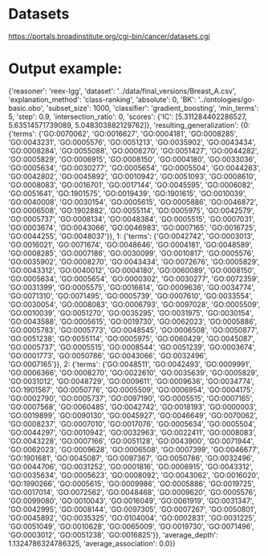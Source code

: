 # Datasets

https://portals.broadinstitute.org/cgi-bin/cancer/datasets.cgi


# Output example:

{'reasoner': 'reex-lgg', 'dataset': '../data/final_versions/Breast_A.csv', 'explanation_method': 'class-ranking', 'absolute': 0, 'BK': '../ontologies/go-basic.obo', 'subset_size': 1000, 'classifier': 'gradient_boosting', 'min_terms': 5, 'step': 0.9, 'intersection_ratio': 0, 'scores': {'IC': [5.311284402286527, 5.63514571739089, 5.048303882129762]}, 'resulting_generalization': {0: {'terms': {'GO:0070062', 'GO:0016627', 'GO:0004181', 'GO:0008285', 'GO:0043231', 'GO:0005576', 'GO:0051213', 'GO:0035902', 'GO:0043434', 'GO:0008284', 'GO:0055088', 'GO:0008270', 'GO:0051427', 'GO:0044282', 'GO:0005829', 'GO:0006915', 'GO:0008150', 'GO:0004180', 'GO:0033036', 'GO:0005634', 'GO:0030277', 'GO:0005654', 'GO:0005504', 'GO:0044283', 'GO:0042802', 'GO:0045892', 'GO:0010942', 'GO:0051093', 'GO:0008610', 'GO:0008083', 'GO:0016701', 'GO:0017144', 'GO:0045595', 'GO:0006082', 'GO:0051641', 'GO:1901575', 'GO:0019439', 'GO:1901615', 'GO:0010039', 'GO:0040008', 'GO:0030154', 'GO:0005615', 'GO:0005886', 'GO:0046872', 'GO:0006508', 'GO:1902882', 'GO:0055114', 'GO:0005975', 'GO:0042579', 'GO:0005737', 'GO:0008134', 'GO:0048384', 'GO:0005515', 'GO:0007031', 'GO:0003674', 'GO:0043066', 'GO:0046983', 'GO:0007165', 'GO:0016725', 'GO:0044255', 'GO:0048037'}}, 1: {'terms': {'GO:0042742', 'GO:0003013', 'GO:0016021', 'GO:0071674', 'GO:0048646', 'GO:0004181', 'GO:0048589', 'GO:0008285', 'GO:0007186', 'GO:0030099', 'GO:0010817', 'GO:0005576', 'GO:0035902', 'GO:0008270', 'GO:0043434', 'GO:0072676', 'GO:0005829', 'GO:0043312', 'GO:0040012', 'GO:0004180', 'GO:0060089', 'GO:0008150', 'GO:0005634', 'GO:0005654', 'GO:0000302', 'GO:0030277', 'GO:0072359', 'GO:0031399', 'GO:0005575', 'GO:0016614', 'GO:0009636', 'GO:0034774', 'GO:0071310', 'GO:0071495', 'GO:0005739', 'GO:0007610', 'GO:0033554', 'GO:0030054', 'GO:0008083', 'GO:0006793', 'GO:0097028', 'GO:0005509', 'GO:0010039', 'GO:0051270', 'GO:0035295', 'GO:0031975', 'GO:0030154', 'GO:0043588', 'GO:0005615', 'GO:0019730', 'GO:0062023', 'GO:0005886', 'GO:0005783', 'GO:0005773', 'GO:0048545', 'GO:0006508', 'GO:0050877', 'GO:0051238', 'GO:0055114', 'GO:0005975', 'GO:0060429', 'GO:0045087', 'GO:0005737', 'GO:0005515', 'GO:0008544', 'GO:0051239', 'GO:0003674', 'GO:0001773', 'GO:0050786', 'GO:0043066', 'GO:0032496', 'GO:0007165'}}, 2: {'terms': {'GO:0048511', 'GO:0042493', 'GO:0009991', 'GO:0006366', 'GO:0008270', 'GO:0022610', 'GO:0035639', 'GO:0005829', 'GO:0031012', 'GO:0048729', 'GO:0009611', 'GO:0009636', 'GO:0034774', 'GO:1901567', 'GO:0050776', 'GO:0005509', 'GO:0006954', 'GO:0004175', 'GO:0002790', 'GO:0005737', 'GO:0097190', 'GO:0005515', 'GO:0007165', 'GO:0007568', 'GO:0060485', 'GO:0042742', 'GO:0018193', 'GO:0000003', 'GO:0019899', 'GO:0090130', 'GO:0045927', 'GO:0046649', 'GO:0070062', 'GO:0008237', 'GO:0007010', 'GO:0017076', 'GO:0005634', 'GO:0005504', 'GO:0044297', 'GO:0010942', 'GO:0032963', 'GO:0022411', 'GO:0008083', 'GO:0043228', 'GO:0007166', 'GO:0051128', 'GO:0043900', 'GO:0071944', 'GO:0062023', 'GO:0009628', 'GO:0006508', 'GO:0007399', 'GO:0046677', 'GO:1901681', 'GO:0045087', 'GO:0097367', 'GO:0050786', 'GO:0032496', 'GO:0044706', 'GO:0031252', 'GO:0001816', 'GO:0006915', 'GO:0043312', 'GO:0035634', 'GO:0005623', 'GO:0008092', 'GO:0043062', 'GO:0016020', 'GO:1990266', 'GO:0005615', 'GO:0009986', 'GO:0005886', 'GO:0019725', 'GO:0017014', 'GO:0072562', 'GO:0048468', 'GO:0009620', 'GO:0005576', 'GO:0099080', 'GO:0010043', 'GO:0016049', 'GO:0061919', 'GO:0031347', 'GO:0042995', 'GO:0008144', 'GO:0097305', 'GO:0007267', 'GO:0050801', 'GO:0045892', 'GO:0035325', 'GO:0104004', 'GO:0002831', 'GO:0031225', 'GO:0051049', 'GO:0010628', 'GO:0065009', 'GO:0019730', 'GO:0071496', 'GO:0003012', 'GO:0051238', 'GO:0016825'}}, 'average_depth': 1.1324786324786325, 'average_association': 0.0}}